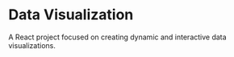 # Data Visualization

A React project focused on creating dynamic and interactive data visualizations.
